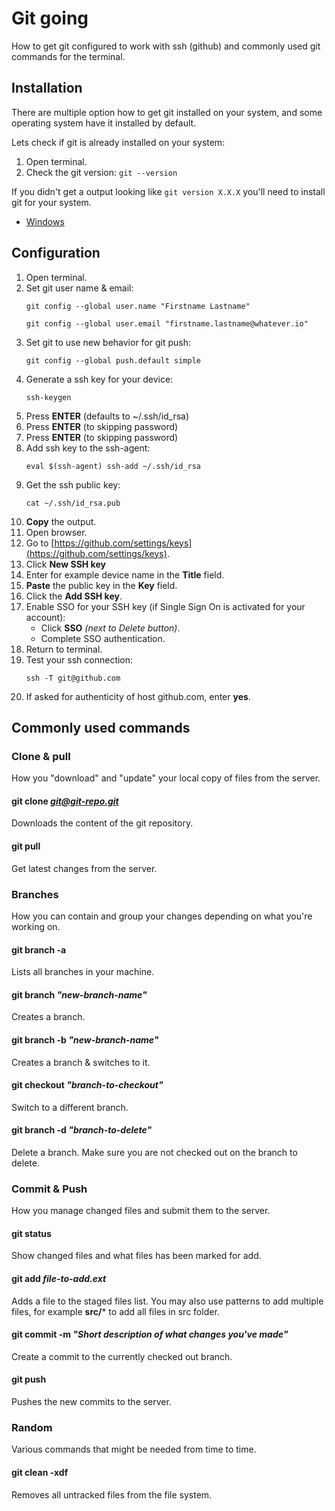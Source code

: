 # Git going
How to get git configured to work with ssh (github) and commonly used git commands for the terminal.

## Installation
There are multiple option how to get git installed on your system, and some operating system have it installed by default.

Lets check if git is already installed on your system:
1. Open terminal.
1. Check the git version:
    ```git --version```

If you didn't get a output looking like ```git version X.X.X``` you'll need to install git for your system.
* [Windows](./docs/git-windows.md)

## Configuration
1. Open terminal.
1. Set git user name & email: 
    ```
    git config --global user.name "Firstname Lastname"
    ```
    ```
    git config --global user.email "firstname.lastname@whatever.io"
    ```
1. Set git to use new behavior for git push: 
    ```
    git config --global push.default simple
    ```
1. Generate a ssh key for your device: 
    ```
    ssh-keygen
    ```
1. Press **ENTER** (defaults to ~/.ssh/id_rsa)
1. Press **ENTER** (to skipping password)
1. Press **ENTER** (to skipping password)
1. Add ssh key to the ssh-agent: 
    ```
    eval $(ssh-agent) ssh-add ~/.ssh/id_rsa
    ```
1. Get the ssh public key: 
    ```
    cat ~/.ssh/id_rsa.pub
    ```
1. **Copy** the output.
1. Open browser.
1. Go to [https://github.com/settings/keys](https://github.com/settings/keys).
1. Click **New SSH key**
1. Enter for example device name in the **Title** field.
1. **Paste** the public key in the **Key** field.
1. Click the **Add SSH key**.
1. Enable SSO for your SSH key (if Single Sign On is activated for your account):
    * Click **SSO** _(next to Delete button)_.
    * Complete SSO authentication.
1. Return to terminal.
1. Test your ssh connection:
    ```
    ssh -T git@github.com
    ```
1. If asked for authenticity of host github.com, enter **yes**.

## Commonly used commands

### Clone & pull

How you "download" and "update" your local copy of files from the server.

#### git clone *git@git-repo.git*
Downloads the content of the git repository.

#### git pull
Get latest changes from the server.

### Branches

How you can contain and group your changes depending on what you're working on.

#### git branch -a
Lists all branches in your machine.

#### git branch *"new-branch-name"*
Creates a branch.

#### git branch -b *"new-branch-name"*
Creates a branch & switches to it.

#### git checkout *"branch-to-checkout"*
Switch to a different branch.

#### git branch -d *"branch-to-delete"*
Delete a branch. Make sure you are not checked out on the branch to delete.

### Commit & Push

How you manage changed files and submit them to the server.

#### git status
Show changed files and what files has been marked for add.

#### git add *file-to-add.ext*
Adds a file to the staged files list. You may also use patterns to add multiple files, for example **src/*** to add all files in src folder.

#### git commit -m *"Short description of what changes you've made"*
Create a commit to the currently checked out branch.

#### git push
Pushes the new commits to the server.

### Random

Various commands that might be needed from time to time.

#### git clean -xdf
Removes all untracked files from the file system.
